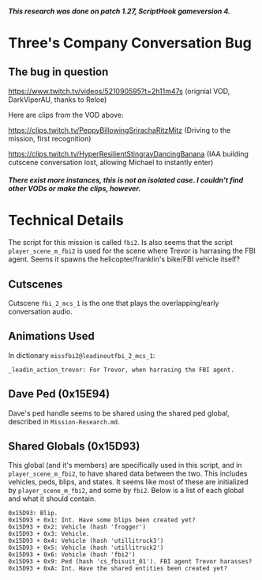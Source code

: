 ##### This research was done on patch 1.27, ScriptHook gameversion 4.

# Three's Company Conversation Bug

## The bug in question

https://www.twitch.tv/videos/521090595?t=2h11m47s (orignial VOD, DarkViperAU, thanks to Reloe)

Here are clips from the VOD above:

https://clips.twitch.tv/PeppyBillowingSrirachaRitzMitz (Driving to the mission, first recognition)

https://clips.twitch.tv/HyperResilientStingrayDancingBanana (IAA building cutscene conversation lost, allowing Michael to instantly enter)

##### There exist more instances, this is not an isolated case. I couldn't find other VODs or make the clips, however.

# Technical Details

The script for this mission is called `fbi2`. Is also seems that the script `player_scene_m_fbi2` is used for the scene where Trevor is harrasing the FBI agent. Seems it spawns the helicopter/franklin's bike/FBI vehicle itself?

## Cutscenes

Cutscene `fbi_2_mcs_1` is the one that plays the overlapping/early conversation audio.

## Animations Used

In dictionary `missfbi2@leadinoutfbi_2_mcs_1`:

```
_leadin_action_trevor: For Trevor, when harrasing the FBI agent.
```

## Dave Ped (0x15E94)

Dave's ped handle seems to be shared using the shared ped global, described in `Mission-Research.md`.

## Shared Globals (0x15D93)

This global (and it's members) are specifically used in this script, and in `player_scene_m_fbi2`, to have shared data between the two. This includes vehicles, peds, blips, and states. It seems like most of these are initialized by `player_scene_m_fbi2`, and some by `fbi2`. Below is a list of each global and what it should contain.

```
0x15D93: Blip.
0x15D93 + 0x1: Int. Have some blips been created yet?
0x15D93 + 0x2: Vehicle (hash 'frogger')
0x15D93 + 0x3: Vehicle.
0x15D93 + 0x4: Vehicle (hash 'utillitruck3')
0x15D93 + 0x5: Vehicle (hash 'utillitruck2')
0x15D93 + 0x6: Vehicle (hash 'fbi2')
0x15D93 + 0x9: Ped (hash 'cs_fbisuit_01'). FBI agent Trevor harasses?
0x15D93 + 0xA: Int. Have the shared entities been created yet?
```
